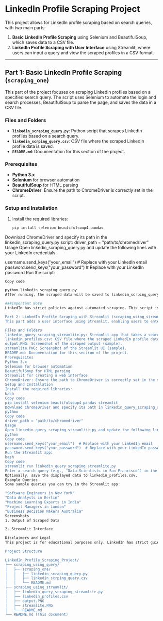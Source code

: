 # LinkedIn Profile Scraping Project

This project allows for LinkedIn profile scraping based on search queries, with two main parts:
1. **Basic LinkedIn Profile Scraping** using Selenium and BeautifulSoup, which saves data to a CSV file.
2. **LinkedIn Profile Scraping with User Interface** using Streamlit, where users can input a query and view the scraped profiles in a CSV format.

---

## Part 1: Basic LinkedIn Profile Scraping (`scraping_one`)

This part of the project focuses on scraping LinkedIn profiles based on a specified search query. The script uses Selenium to automate the login and search processes, BeautifulSoup to parse the page, and saves the data in a CSV file.

### Files and Folders
- **`linkedin_scraping_query.py`**: Python script that scrapes LinkedIn profiles based on a search query.
- **`linkedin_scrping_query.csv`**: CSV file where the scraped LinkedIn profile data is saved.
- **`README.md`**: Documentation for this section of the project.

### Prerequisites

- **Python 3.x**
- **Selenium** for browser automation
- **BeautifulSoup** for HTML parsing
- **ChromeDriver**: Ensure the path to ChromeDriver is correctly set in the script.

### Setup and Installation

1. Install the required libraries:
   ```bash
   pip install selenium beautifulsoup4 pandas
Download ChromeDriver and specify its path in the linkedin_scraping_query.py script:
driver_path = "path/to/chromedriver"
Usage
Open linkedin_scraping_query.py and update the following lines with your LinkedIn credentials:

username.send_keys("your_email")  # Replace with your LinkedIn email
password.send_keys("your_password")  # Replace with your LinkedIn password
Run the script:
```bash
Copy code

python linkedin_scraping_query.py
After running, the scraped data will be saved to linkedin_scrping_query.csv.

###Important Note
LinkedIn has strict policies against automated scraping. This script is for educational purposes only. Please respect LinkedIn's Terms of Service and avoid unauthorized data scraping.

Part 2: LinkedIn Profile Scraping with Streamlit (scraping_using_streamlit)
This part adds a user interface using Streamlit, enabling users to enter a search query and view the scraped profiles in a table format within the Streamlit app. This is useful for quick, interactive data retrieval based on user input.

Files and Folders
linkedin_query_scraping_streamlite.py: Streamlit app that takes a search query from the user and displays the scraped profiles in a table format.
linkedin_profiles.csv: CSV file where the scraped LinkedIn profile data is stored.
output.PNG: Screenshot of the scraped output (sample).
streamlite.PNG: Screenshot of the Streamlit UI (sample).
README.md: Documentation for this section of the project.
Prerequisites
Python 3.x
Selenium for browser automation
BeautifulSoup for HTML parsing
Streamlit for creating a web interface
ChromeDriver: Ensure the path to ChromeDriver is correctly set in the script.
Setup and Installation
Install the required libraries:
bash
Copy code
pip install selenium beautifulsoup4 pandas streamlit
Download ChromeDriver and specify its path in linkedin_query_scraping_streamlite.py:
python
Copy code
driver_path = "path/to/chromedriver"
Usage
Open linkedin_query_scraping_streamlite.py and update the following lines with your LinkedIn credentials:
python
Copy code
username.send_keys("your_email")  # Replace with your LinkedIn email
password.send_keys("your_password")  # Replace with your LinkedIn password
Run the Streamlit app:
bash
Copy code
streamlit run linkedin_query_scraping_streamlite.py
Enter a search query (e.g., "Data Scientists in San Francisco") in the app's text box and view the results in a table format.
Optionally, save the displayed data to linkedin_profiles.csv.
Example Queries
Some sample queries you can try in the Streamlit app:

"Software Engineers in New York"
"Data Analysts in Berlin"
"Machine Learning Experts in India"
"Project Managers in London"
"Business Decision Makers Australia"
Screenshots
1. Output of Scraped Data

2. Streamlit Interface

Disclaimers and Legal
This project is for educational purposes only. LinkedIn has strict guidelines regarding automated access to their data. Unauthorized data scraping may lead to legal repercussions and is against LinkedIn's Terms of Service. Use this tool responsibly and respect privacy policies.

Project Structure

LinkedIn_Profile_Scraping_Project/
├── scraping_using_query/
│   ├── scraping_one/
│   │   ├── linkedin_scraping_query.py
│   │   ├── linkedin_scrping_query.csv
│   │   └── README.md
├── scraping_using_streamlit/
│   ├── linkedin_query_scraping_streamlite.py
│   ├── linkedin_profiles.csv
│   ├── output.PNG
│   ├── streamlite.PNG
│   └── README.md
└── README.md (This document)
